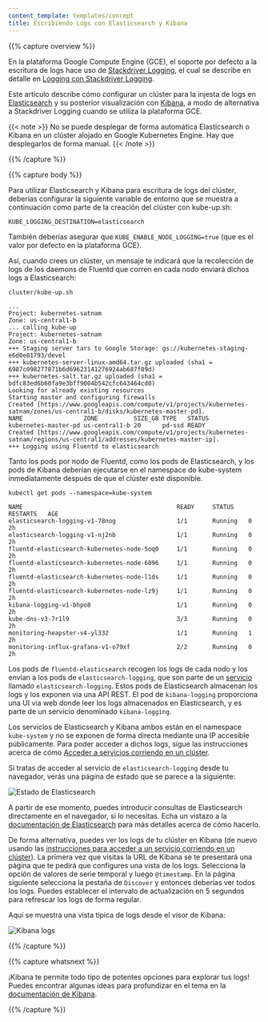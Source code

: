 ```yaml
---
content_template: templates/concept
title: Escribiendo Logs con Elasticsearch y Kibana
---
```


{{% capture overview %}}

En la plataforma Google Compute Engine (GCE), el soporte por defecto a la escritura de logs hace uso de
[Stackdriver Logging](https://cloud.google.com/logging/), el cual se describe en detalle en [Logging con Stackdriver Logging](/docs/user-guide/logging/stackdriver).

Este artículo describe cómo configurar un clúster para la injesta de logs en 
[Elasticsearch](https://www.elastic.co/products/elasticsearch) y su posterior visualización 
con [Kibana](https://www.elastic.co/products/kibana), a modo de alternativa a 
Stackdriver Logging cuando se utiliza la plataforma GCE. 

{{< note >}}
No se puede desplegar de forma automática Elasticsearch o Kibana en un clúster alojado en Google Kubernetes Engine. Hay que desplegarlos de forma manual.
{{< /note >}}

{{% /capture %}}

{{% capture body %}}

Para utilizar Elasticsearch y Kibana para escritura de logs del clúster, deberías configurar
la siguiente variable de entorno que se muestra a continuación como parte de la creación
del clúster con kube-up.sh:

```shell
KUBE_LOGGING_DESTINATION=elasticsearch
```

También deberías asegurar que `KUBE_ENABLE_NODE_LOGGING=true` (que es el valor por defecto en la plataforma GCE).

Así, cuando crees un clúster, un mensaje te indicará que la recolección de logs de los daemons de Fluentd
que corren en cada nodo enviará dichos logs a Elasticsearch:

```shell
cluster/kube-up.sh
```
```
...
Project: kubernetes-satnam
Zone: us-central1-b
... calling kube-up
Project: kubernetes-satnam
Zone: us-central1-b
+++ Staging server tars to Google Storage: gs://kubernetes-staging-e6d0e81793/devel
+++ kubernetes-server-linux-amd64.tar.gz uploaded (sha1 = 6987c098277871b6d69623141276924ab687f89d)
+++ kubernetes-salt.tar.gz uploaded (sha1 = bdfc83ed6b60fa9e3bff9004b542cfc643464cd0)
Looking for already existing resources
Starting master and configuring firewalls
Created [https://www.googleapis.com/compute/v1/projects/kubernetes-satnam/zones/us-central1-b/disks/kubernetes-master-pd].
NAME                 ZONE          SIZE_GB TYPE   STATUS
kubernetes-master-pd us-central1-b 20      pd-ssd READY
Created [https://www.googleapis.com/compute/v1/projects/kubernetes-satnam/regions/us-central1/addresses/kubernetes-master-ip].
+++ Logging using Fluentd to elasticsearch
```

Tanto los pods por nodo de Fluentd, como los pods de Elasticsearch, y los pods de Kibana
 deberían ejecutarse en el namespace de kube-system inmediatamente después
  de que el clúster esté disponible.

```shell
kubectl get pods --namespace=kube-system
```
```
NAME                                           READY     STATUS    RESTARTS   AGE
elasticsearch-logging-v1-78nog                 1/1       Running   0          2h
elasticsearch-logging-v1-nj2nb                 1/1       Running   0          2h
fluentd-elasticsearch-kubernetes-node-5oq0     1/1       Running   0          2h
fluentd-elasticsearch-kubernetes-node-6896     1/1       Running   0          2h
fluentd-elasticsearch-kubernetes-node-l1ds     1/1       Running   0          2h
fluentd-elasticsearch-kubernetes-node-lz9j     1/1       Running   0          2h
kibana-logging-v1-bhpo8                        1/1       Running   0          2h
kube-dns-v3-7r1l9                              3/3       Running   0          2h
monitoring-heapster-v4-yl332                   1/1       Running   1          2h
monitoring-influx-grafana-v1-o79xf             2/2       Running   0          2h
```

Los pods de `fluentd-elasticsearch` recogen los logs de cada nodo y los envían a los
pods de `elasticsearch-logging`, que son parte de un [servicio](/docs/concepts/services-networking/service/) llamado `elasticsearch-logging`. 
Estos pods de Elasticsearch almacenan los logs y los exponen via una API REST.
El pod de `kibana-logging` proporciona una UI via web donde leer los logs almacenados en
Elasticsearch, y es parte de un servicio denominado `kibana-logging`.

Los servicios de Elasticsearch y Kibana ambos están en el namespace `kube-system`
 y no se exponen de forma directa mediante una IP accesible públicamente. Para poder acceder a dichos logs,
sigue las instrucciones acerca de cómo [Acceder a servicios corriendo en un clúster](/docs/concepts/cluster-administration/access-clusater/#accessing-services-running-on-the-cluster).

Si tratas de acceder al servicio de `elasticsearch-logging` desde tu navegador, 
verás una página de estado que se parece a la siguiente:

![Estado de Elasticsearch](/images/docs/es-browser.png)

A partir de ese momento, puedes introducir consultas de Elasticsearch directamente en el navegador, si lo necesitas.
Echa un vistazo a la [documentación de Elasticsearch](https://www.elastic.co/guide/en/elasticsearch/reference/current/search-uri-request.html)
para más detalles acerca de cómo hacerlo.

De forma alternativa, puedes ver los logs de tu clúster en Kibana (de nuevo usando las 
[instrucciones para acceder a un servicio corriendo en un clúster](/docs/user-guide/accessing-the-cluster/#accessing-services-running-on-the-cluster)).
La primera vez que visitas la URL de Kibana se te presentará una página que te pedirá
que configures una vista de los logs. Selecciona la opción de valores de serie temporal
 y luego `@timestamp`. En la página siguiente selecciona la pestaña de `Discover`
y entonces deberías ver todos los logs. Puedes establecer el intervalo de actualización
en 5 segundos para refrescar los logs de forma regular.

Aquí se muestra una vista típica de logs desde el visor de Kibana:

![Kibana logs](/images/docs/kibana-logs.png)

{{% /capture %}}

{{% capture whatsnext %}}

¡Kibana te permite todo tipo de potentes opciones para explorar tus logs! Puedes encontrar
algunas ideas para profundizar en el tema en la [documentación de Kibana](https://www.elastic.co/guide/en/kibana/current/discover.html).

{{% /capture %}}
